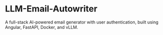# LLM-Email-Autowriter
A full-stack AI-powered email generator with user authentication, built using Angular, FastAPI, Docker, and vLLM.
